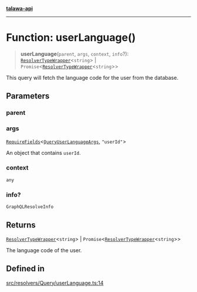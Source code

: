 [**talawa-api**](../../../../README.md)

***

# Function: userLanguage()

> **userLanguage**(`parent`, `args`, `context`, `info`?): [`ResolverTypeWrapper`](../../../../types/generatedGraphQLTypes/type-aliases/ResolverTypeWrapper.md)\<`string`\> \| `Promise`\<[`ResolverTypeWrapper`](../../../../types/generatedGraphQLTypes/type-aliases/ResolverTypeWrapper.md)\<`string`\>\>

This query will fetch the language code for the user from the database.

## Parameters

### parent

### args

[`RequireFields`](../../../../types/generatedGraphQLTypes/type-aliases/RequireFields.md)\<[`QueryUserLanguageArgs`](../../../../types/generatedGraphQLTypes/type-aliases/QueryUserLanguageArgs.md), `"userId"`\>

An object that contains `userId`.

### context

`any`

### info?

`GraphQLResolveInfo`

## Returns

[`ResolverTypeWrapper`](../../../../types/generatedGraphQLTypes/type-aliases/ResolverTypeWrapper.md)\<`string`\> \| `Promise`\<[`ResolverTypeWrapper`](../../../../types/generatedGraphQLTypes/type-aliases/ResolverTypeWrapper.md)\<`string`\>\>

The language code of the user.

## Defined in

[src/resolvers/Query/userLanguage.ts:14](https://github.com/Suyash878/talawa-api/blob/b5a9d8b4a1ea678a3d6f5b710b3721f91a3052fc/src/resolvers/Query/userLanguage.ts#L14)
